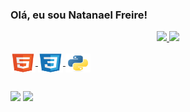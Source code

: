 ### Olá, eu sou Natanael Freire!


<div align="center">
  <a href="https://github.com/natanael-freire-andrade">
  <img height="180em" src="https://github-readme-stats.vercel.app/api?username=natanael-freire-andrade&show_icons=true&theme=dark&include_all_commits=true&count_private=true"/>
  <img height="180em" src="https://github-readme-stats.vercel.app/api/top-langs/?username=erickliscruz&layout=compact&langs_count=7&theme=dark"/>
</div>
<div style="display: inline_block"><br>
  <img align="center" alt="Ericklis-HTML" height="30" width="40" src="https://raw.githubusercontent.com/devicons/devicon/master/icons/html5/html5-original.svg">
  <img align="center" alt="Ericklis-CSS" height="30" width="40" src="https://raw.githubusercontent.com/devicons/devicon/master/icons/css3/css3-original.svg">
  <img align="center" alt="Ericklis-Python" height="30" width="40" src="https://raw.githubusercontent.com/devicons/devicon/master/icons/python/python-original.svg">
</div>
  
   ##
 
<div> 
  <a href="https://www.linkedin.com/in/ericklis-cruz-a56908206?lipi=urn%3Ali%3Apage%3Ad_flagship3_profile_view_base_contact_details%3BC%2BXwE3iQT96HUzQklhgMig%3D%3D" target="_blank"><img src="https://img.shields.io/badge/-LinkedIn-%230077B5?style=for-the-badge&logo=linkedin&logoColor=white" target="_blank"></a> 
  <a href="" target="_blank"><img src="https://img.shields.io/badge/Gmail-D14836?style=for-the-badge&logo=gmail&logoColor=white" target="_blank"></a> 
  
 </div>

